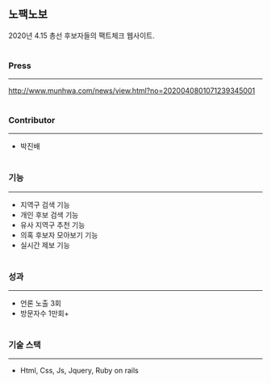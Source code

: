 ## 노팩노보

2020년 4.15 총선 후보자들의 팩트체크 웹사이트. <br> <br>

### Press
------------
http://www.munhwa.com/news/view.html?no=2020040801071239345001 <br> <br>

### Contributor
------------
- 박진배 <br> <br>

### 기능
------------
- 지역구 검색 기능
- 개인 후보 검색 기능
- 유사 지역구 추천 기능
- 의혹 후보자 모아보기 기능
- 실시간 제보 기능 <br> <br>

### 성과
------------
- 언론 노출 3회
- 방문자수 1만회+ <br> <br>

### 기술 스택
------------
- Html, Css, Js, Jquery, Ruby on rails
